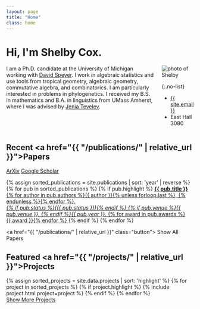 ```yaml
---
layout: page
title: "Home"
class: home
---
```


# Hi, I'm Shelby Cox.

<div class="columns" markdown="1">

<div class="intro" markdown="1">
  I am a Ph.D. candidate at the University of Michigan working with <a href="https://websites.umich.edu/~speyer">David Speyer</a>. I work in algebraic statistics and use tools from tropical geometry, algebraic geometry, commutative algebra, and combinatorics. I am particularly interested in problems in phylogenetics. I received my B.S. in mathematics and B.A. in linguistics from UMass Amherst, where I was advised by <a href="https://people.umass.edu/~tevelev">Jenia Tevelev</a>.
</div>

<div class="me" markdown="1">
<picture>
  <source srcset='/images/shelby-photo.jpeg' type='image/webp' />
  <img
    src='/shelby-photo.jpeg'
    alt='photo of Shelby'>
</picture>

{:.no-list}
* <a href="mailto:{{ site.email }}">{{ site.email }}</a>
* East Hall 3080
</div>

</div>

## Recent <a href="{{ "/publications/" | relative_url }}">Papers</a>
<a href="https://arxiv.org/a/cox_s_1.html"><i class="fab fa-scroll" aria-hidden="true"></i> ArXiv</a>
<a href="https://scholar.google.com/citations?user=dFznJ9gAAAAJ&hl=en&oi=ao"><i class="fab fa-google" aria-hidden="true"></i> Google Scholar</a>

<div class="featured-publications">
  {% assign sorted_publications = site.publications | sort: 'year' | reverse %}
  {% for pub in sorted_publications %}
    {% if pub.highlight %}
      <a href="{{ pub.pdf }}" class="publication">
        <strong>{{ pub.title }}</strong>
        <span class="authors">{% for author in pub.authors %}{{ author }}{% unless forloop.last %}, {% endunless %}{% endfor %}</span>.
        <br>
        <i>{% if pub.status %}({{ pub.status }}){% endif %} {% if pub.venue %}{{ pub.venue }}, {% endif %}{{ pub.year }}</i>.
        {% for award in pub.awards %}<br/><span class="award"><i class="fas fa-{% if award == "Best Paper Award" %}trophy{% else %}award{% endif %}" aria-hidden="true"></i> {{ award }}</span>{% endfor %}
      </a>
    {% endif %}
  {% endfor %}
</div>

<a href="{{ "/publications/" | relative_url }}" class="button">
  <i class="fas fa-chevron-circle-right"></i>
  Show All Papers
</a>

## Featured <a href="{{ "/projects/" | relative_url }}">Projects</a>

<div class="featured-projects">
  {% assign sorted_projects = site.data.projects | sort: 'highlight' %}
  {% for project in sorted_projects %}
    {% if project.highlight %}
      {% include project.html project=project %}
    {% endif %}
  {% endfor %}
</div>
<a href="{{ "/projects/" | relative_url }}" class="button">
  <i class="fas fa-chevron-circle-right"></i>
  Show More Projects
</a>

